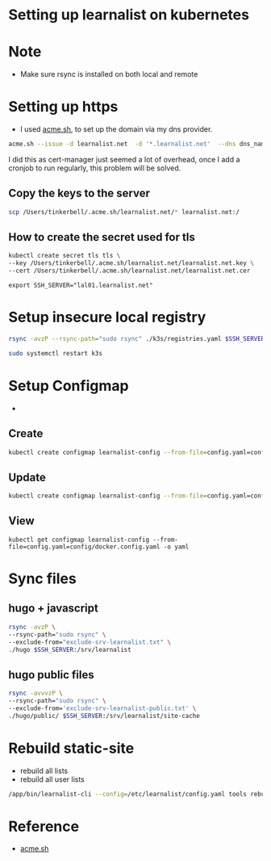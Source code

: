 # Setting up learnalist on kubernetes

# Note
- Make sure rsync is installed on both local and remote


# Setting up https
- I used [acme.sh](https://github.com/acmesh-official/acme.sh), to set up the domain via my dns provider.

```sh
acme.sh --issue -d learnalist.net  -d '*.learnalist.net'  --dns dns_namecom
```
I did this as cert-manager just seemed a lot of overhead, once I add a cronjob to run regularly, this problem will be solved.

## Copy the keys to the server

```sh
scp /Users/tinkerbell/.acme.sh/learnalist.net/* learnalist.net:/
```

## How to create the secret used for tls

```sh
kubectl create secret tls tls \
--key /Users/tinkerbell/.acme.sh/learnalist.net/learnalist.net.key \
--cert /Users/tinkerbell/.acme.sh/learnalist.net/learnalist.net.cer
```

```
export SSH_SERVER="lal01.learnalist.net"
```

# Setup insecure local registry
```sh
rsync -avzP --rsync-path="sudo rsync" ./k3s/registries.yaml $SSH_SERVER:/etc/rancher/k3s/registries.yaml
```

```sh
sudo systemctl restart k3s
```

# Setup Configmap
-
## Create
```sh
kubectl create configmap learnalist-config --from-file=config.yaml=config/docker.config.yaml
```

## Update
```sh
kubectl create configmap learnalist-config --from-file=config.yaml=config/docker.config.yaml -o yaml --dry-run | kubectl replace -f -
```

## View
```
kubectl get configmap learnalist-config --from-file=config.yaml=config/docker.config.yaml -o yaml
```



# Sync files
## hugo + javascript
```sh
rsync -avzP \
--rsync-path="sudo rsync" \
--exclude-from="exclude-srv-learnalist.txt" \
./hugo $SSH_SERVER:/srv/learnalist
```

## hugo public files

```sh
rsync -avvvzP \
--rsync-path="sudo rsync" \
--exclude-from='exclude-srv-learnalist-public.txt' \
./hugo/public/ $SSH_SERVER:/srv/learnalist/site-cache
```


# Rebuild static-site
- rebuild all lists
- rebuild all user lists

```sh
/app/bin/learnalist-cli --config=/etc/learnalist/config.yaml tools rebuild-static-site
```


# Reference
- [acme.sh](https://github.com/acmesh-official/acme.sh)
